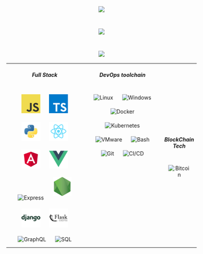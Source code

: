 <div align="center">
    <img src="https://media.giphy.com/media/hvRJCLFzcasrR4ia7z/giphy.gif" width="55px">
</div>

<div align="center" style="margin: 40px 0">
    <a href="https://github.com/better-think/github-profile-views-counter">
        <img width="175px" src="https://komarev.com/ghpvc/?username=better-think&color=DE002D">
    </a>
</div>

<div align="center">
    <a href="https://github.com/better-think?tab=repositories">
      <img src="https://github-readme-stats.vercel.app/api?username=better-think&show_icons=true&hide_border=true&hide_rank=true&card_width=100" width="500px" />
    </a>
</div>

<table>
	<tr>
		<td valign="top" width="50%">
			<div align="center">
				<h6> <b> Full Stack </b> </h6>
			</div>
			<div align="center">  
			<img style="margin: 10px" alt="JavaScript" height="50" src="https://raw.githubusercontent.com/github/explore/80688e429a7d4ef2fca1e82350fe8e3517d3494d/topics/javascript/javascript.png" />
			<img style="margin: 10px" alt="Typescript"height="50" src="https://raw.githubusercontent.com/github/explore/e94815998e4e0713912fed477a1f346ec04c3da2/topics/typescript/typescript.png" />
			<img style="margin: 10px" alt="Python"height="50" src="https://raw.githubusercontent.com/github/explore/e94815998e4e0713912fed477a1f346ec04c3da2/topics/python/python.png" />
			<img style="margin: 10px" alt="React" height="50" src="https://raw.githubusercontent.com/github/explore/80688e429a7d4ef2fca1e82350fe8e3517d3494d/topics/react/react.png" />
				<img style="margin: 10px" alt="Angular" height="50" src="https://raw.githubusercontent.com/github/explore/e94815998e4e0713912fed477a1f346ec04c3da2/topics/angular/angular.png" />
				<img style="margin: 10px" alt="Vue" height="50" src="https://raw.githubusercontent.com/github/explore/e94815998e4e0713912fed477a1f346ec04c3da2/topics/vue/vue.png" />
				<img style="margin: 10px"  alt="Express" height="50" src="https://raw.githubusercontent.com/sachuverma/sachuverma/master/icons/express.png"/>  
				<img style="margin: 10px" alt="Node.js" height="50" src="https://raw.githubusercontent.com/github/explore/80688e429a7d4ef2fca1e82350fe8e3517d3494d/topics/nodejs/nodejs.png" />
				<img style="margin: 10px" alt="Django" height="50" src="https://raw.githubusercontent.com/github/explore/e94815998e4e0713912fed477a1f346ec04c3da2/topics/django/django.png" />
				<img style="margin: 10px" alt="Flask" height="50" src="https://raw.githubusercontent.com/github/explore/e94815998e4e0713912fed477a1f346ec04c3da2/topics/flask/flask.png" />
				<img style="margin: 10px" alt="GraphQL" height="50" src="https://raw.githubusercontent.com/rohan-varma/rohan-blog/gh-pages/images/graphql.png" /> 
				<img style="margin: 10px" alt="SQL" height="50" src="https://www.zeluslugi.ru/upload/news/terms20191115-1.png" />
			</div>
		</td>
		<td valign="top" width="50%">
			<div align="center">
					<h6><b>DevOps toolchain</b></h6>
				</div>
			<div align="center"> 
				<img style="margin: 10px" src="https://profilinator.rishav.dev/skills-assets/linux-original.svg" alt="Linux" height="50" />
				<img style="margin: 10px" src="https://upload.wikimedia.org/wikipedia/commons/thumb/5/5f/Windows_logo_-_2012.svg/1024px-Windows_logo_-_2012.svg.png" alt="Windows" height="50" /> 
				<img style="margin: 10px" src="https://www.docker.com/sites/default/files/d8/2019-07/Moby-logo.png" alt="Docker" height="50" />
				<img style="margin: 10px" src="https://upload.wikimedia.org/wikipedia/commons/0/00/Kubernetes_%28container_engine%29.png" alt="Kubernetes" height="50" />
				<img style="margin: 10px" alt="VMware" height="50" src="https://upload.wikimedia.org/wikipedia/commons/3/34/VMware_Workstation_11.0_icon.png" />
				<img style="margin: 10px" src="https://profilinator.rishav.dev/skills-assets/gnu_bash-icon.svg" alt="Bash" height="50" />
				<img style="margin: 10px" src="https://profilinator.rishav.dev/skills-assets/git-scm-icon.svg" alt="Git" height="50" /> 
				<img style="margin: 10px" src="https://i.pinimg.com/originals/32/49/3a/32493aea1ed976cebf93364be225a2f8.png" alt="CI/CD" height="50"/>
			</div>
		</td>
		<td>
			<div align="center">
				<h6><b>BlockChain Tech</b></h6>
			</div>
			<div align="center">
			    <img style="margin: 10px" alt="Bitcoin" height="50" src="https://cdn-icons.flaticon.com/png/512/1958/premium/1958792.png?token=exp=1644109596~hmac=d7a774264e99995c4b9292070a240188" />
			</div>
		</td>
	</tr>
</table>
